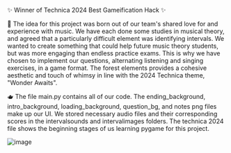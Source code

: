 ✨ Winner of Technica 2024 Best Gameification Hack ✨

🎵 The idea for this project was born out of our team's shared love for and experience with music. We have each
done some studies in musical theory, and agreed that a particularly difficult element was identifying intervals. 
We wanted to create something that could help future music theory students, but was more engaging than endless 
practice exams. This is why we have chosen to implement our questions, alternating listening and singing exercises, in a game format. 
The forest elements provides a cohesive aesthetic and touch of whimsy in line with the 2024 Technica theme, "Wonder Awaits".

🫖 The file main.py contains all of our code. The ending_background, intro_background, loading_background,
question_bg, and notes png files make up our UI. We stored necessary audio files and their
corresponding scores in the intervalsounds and intervalimages folders. The technica 2024 file shows
the beginning stages of us learning pygame for this project.

![image](https://github.com/user-attachments/assets/30e4272c-3ef8-4187-9387-577f6784bd36)



